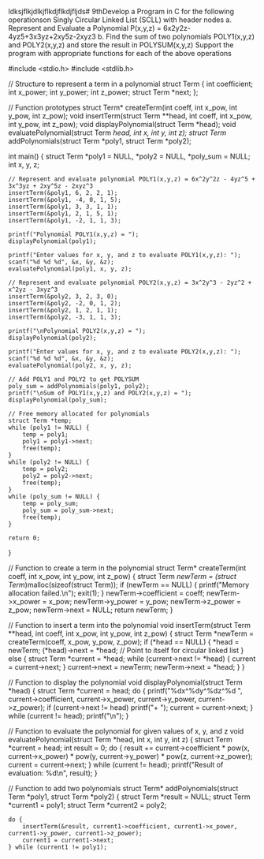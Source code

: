 ldksjflkjdlkjflkdjflkdjfljds# 9thDevelop a Program in C for the following operationson Singly Circular Linked List
(SCLL) with header nodes 
a. Represent and Evaluate a Polynomial
 P(x,y,z) = 6x2y2z-4yz5+3x3yz+2xy5z-2xyz3 
b. Find the sum of two polynomials POLY1(x,y,z)
 and POLY2(x,y,z) and store the result in POLYSUM(x,y,z) Support the 
program with appropriate functions for each of the above operations

#include <stdio.h>
#include <stdlib.h>

// Structure to represent a term in a polynomial
struct Term {
    int coefficient;
    int x_power;
    int y_power;
    int z_power;
    struct Term *next;
};

// Function prototypes
struct Term* createTerm(int coeff, int x_pow, int y_pow, int z_pow);
void insertTerm(struct Term **head, int coeff, int x_pow, int y_pow, int z_pow);
void displayPolynomial(struct Term *head);
void evaluatePolynomial(struct Term *head, int x, int y, int z);
struct Term* addPolynomials(struct Term *poly1, struct Term *poly2);

int main() {
    struct Term *poly1 = NULL, *poly2 = NULL, *poly_sum = NULL;
    int x, y, z;

    // Represent and evaluate polynomial POLY1(x,y,z) = 6x^2y^2z - 4yz^5 + 3x^3yz + 2xy^5z - 2xyz^3
    insertTerm(&poly1, 6, 2, 2, 1);
    insertTerm(&poly1, -4, 0, 1, 5);
    insertTerm(&poly1, 3, 3, 1, 1);
    insertTerm(&poly1, 2, 1, 5, 1);
    insertTerm(&poly1, -2, 1, 1, 3);

    printf("Polynomial POLY1(x,y,z) = ");
    displayPolynomial(poly1);

    printf("Enter values for x, y, and z to evaluate POLY1(x,y,z): ");
    scanf("%d %d %d", &x, &y, &z);
    evaluatePolynomial(poly1, x, y, z);

    // Represent and evaluate polynomial POLY2(x,y,z) = 3x^2y^3 - 2yz^2 + x^2yz - 3xyz^3
    insertTerm(&poly2, 3, 2, 3, 0);
    insertTerm(&poly2, -2, 0, 1, 2);
    insertTerm(&poly2, 1, 2, 1, 1);
    insertTerm(&poly2, -3, 1, 1, 3);

    printf("\nPolynomial POLY2(x,y,z) = ");
    displayPolynomial(poly2);

    printf("Enter values for x, y, and z to evaluate POLY2(x,y,z): ");
    scanf("%d %d %d", &x, &y, &z);
    evaluatePolynomial(poly2, x, y, z);

    // Add POLY1 and POLY2 to get POLYSUM
    poly_sum = addPolynomials(poly1, poly2);
    printf("\nSum of POLY1(x,y,z) and POLY2(x,y,z) = ");
    displayPolynomial(poly_sum);

    // Free memory allocated for polynomials
    struct Term *temp;
    while (poly1 != NULL) {
        temp = poly1;
        poly1 = poly1->next;
        free(temp);
    }
    while (poly2 != NULL) {
        temp = poly2;
        poly2 = poly2->next;
        free(temp);
    }
    while (poly_sum != NULL) {
        temp = poly_sum;
        poly_sum = poly_sum->next;
        free(temp);
    }

    return 0;
}

// Function to create a term in the polynomial
struct Term* createTerm(int coeff, int x_pow, int y_pow, int z_pow) {
    struct Term *newTerm = (struct Term*)malloc(sizeof(struct Term));
    if (newTerm == NULL) {
        printf("Memory allocation failed.\n");
        exit(1);
    }
    newTerm->coefficient = coeff;
    newTerm->x_power = x_pow;
    newTerm->y_power = y_pow;
    newTerm->z_power = z_pow;
    newTerm->next = NULL;
    return newTerm;
}

// Function to insert a term into the polynomial
void insertTerm(struct Term **head, int coeff, int x_pow, int y_pow, int z_pow) {
    struct Term *newTerm = createTerm(coeff, x_pow, y_pow, z_pow);
    if (*head == NULL) {
        *head = newTerm;
        (*head)->next = *head; // Point to itself for circular linked list
    } else {
        struct Term *current = *head;
        while (current->next != *head) {
            current = current->next;
        }
        current->next = newTerm;
        newTerm->next = *head;
    }
}

// Function to display the polynomial
void displayPolynomial(struct Term *head) {
    struct Term *current = head;
    do {
        printf("%dx^%dy^%dz^%d ", current->coefficient, current->x_power, current->y_power, current->z_power);
        if (current->next != head)
            printf("+ ");
        current = current->next;
    } while (current != head);
    printf("\n");
}

// Function to evaluate the polynomial for given values of x, y, and z
void evaluatePolynomial(struct Term *head, int x, int y, int z) {
    struct Term *current = head;
    int result = 0;
    do {
        result += current->coefficient * pow(x, current->x_power) * pow(y, current->y_power) * pow(z, current->z_power);
        current = current->next;
    } while (current != head);
    printf("Result of evaluation: %d\n", result);
}

// Function to add two polynomials
struct Term* addPolynomials(struct Term *poly1, struct Term *poly2) {
    struct Term *result = NULL;
    struct Term *current1 = poly1;
    struct Term *current2 = poly2;

    do {
        insertTerm(&result, current1->coefficient, current1->x_power, current1->y_power, current1->z_power);
        current1 = current1->next;
    } while (current1 != poly1);

